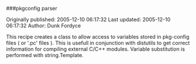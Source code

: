 ###pkgconfig parser

Originally published: 2005-12-10 06:17:32
Last updated: 2005-12-10 06:17:32
Author: Dunk Fordyce

This recipe creates a class to allow access to variables stored in pkg-config files ( or '.pc' files ). This is usefull in conjunction with distutils to get correct information for compiling external C/C++ modules. Variable substitution is performed with string.Template.